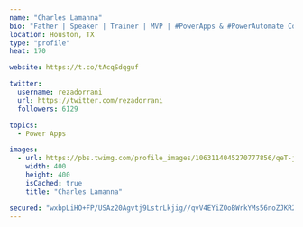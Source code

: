 ```yaml
---
name: "Charles Lamanna"
bio: "Father | Speaker | Trainer | MVP | #PowerApps & #PowerAutomate Community Super User | YouTuber Right-pointing triangle http://youtube.com/c/rezadorrani | Learn - Share - Clockwise rightwards and leftwards open circle arrows"
location: Houston, TX
type: "profile"
heat: 170

website: https://t.co/tAcqSdqguf

twitter:
  username: rezadorrani
  url: https://twitter.com/rezadorrani
  followers: 6129

topics:
  - Power Apps

images:
  - url: https://pbs.twimg.com/profile_images/1063114045270777856/qeT-jpWr_400x400.jpg
    width: 400
    height: 400
    isCached: true
    title: "Charles Lamanna"

secured: "wxbpLiHO+FP/USAz20Agvtj9LstrLkjig//qvV4EYiZOoBWrkYMs56noZJKR2D7VFSNJ5pEqHZvCy2rA+AHzrSCxqwYveW7nQeAZOS8ewyCOAu44uUWoyP0hHiDkxLDCJaPNaOTEYv9hTQ5cYXEToeqaYA7kQ5kUyYm9oCGvBJIHLgmzsfJHsk5N2V7k0+eDuGHRu7muKW2quJ+u9DqKdM7qzP/FstA6d99fkSZqbTYIE5KF07W7PwSp5lc2C4iQQZPAgKjYJZ8516KUVhqS88Rsmk/ulmAgd8q/5ZOfc2jWrdfK3RVpZx4m84mR1a4gxHKNxMEx7sDQOYu+Zk30/ou8vv+edMeBsfcESBOYG/5GdP9jpnEEXyuVePqmSoVz71SvvBWAiZnHD/q3lfFyM8TSeMxRDWPAQHfKoLs1MTo=;Z+u6acGQx5gETSpypYBpRw=="
---
```


